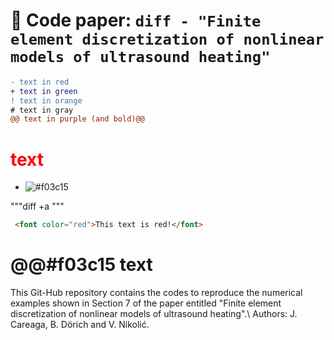 # 📌 Code paper: ```diff - "Finite element discretization of nonlinear models of ultrasound heating" ```

```diff
- text in red
+ text in green
! text in orange
# text in gray
@@ text in purple (and bold)@@
```

<h1 style="color: red">text</h1>

- ![#f03c15](aa) 

"""diff +a """

```html
 <font color="red">This text is red!</font>
```

# @@#f03c15 text


This Git-Hub repository contains the codes to reproduce the numerical examples shown in Section 7 of the paper entitled "Finite element discretization of nonlinear models of ultrasound heating".\\
Authors: J. Careaga, B. Dörich and V. Nikolić.

